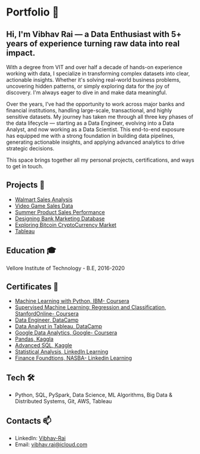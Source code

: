 # Portfolio 💼
## Hi, I'm Vibhav Rai — a Data Enthusiast with 5+ years of experience turning raw data into real impact.
With a degree from VIT and over half a decade of hands-on experience working with data, I specialize in transforming complex datasets into clear, actionable insights. Whether it's solving real-world business problems, uncovering hidden patterns, or simply exploring data for the joy of discovery. I'm always eager to dive in and make data meaningful.

Over the years, I’ve had the opportunity to work across major banks and financial institutions, handling large-scale, transactional, and highly sensitive datasets. My journey has taken me through all three key phases of the data lifecycle — starting as a Data Engineer, evolving into a Data Analyst, and now working as a Data Scientist. This end-to-end exposure has equipped me with a strong foundation in building data pipelines, generating actionable insights, and applying advanced analytics to drive strategic decisions.

This space brings together all my personal projects, certifications, and ways to get in touch.

## Projects 🚧
  - [Walmart Sales Analysis](https://github.com/vibhav-rai/WalmartSalesAnalysis/blob/main/walmart-sales-analysis.ipynb)
  - [Video Game Sales Data](https://github.com/vibhav-rai/VideoGameSalesData)
  - [Summer Product Sales Performance](https://github.com/vibhav-rai/SummerProductSalesPerformance)
  - [Designing Bank Marketing Database](https://github.com/vibhav-rai/DesigningBankMarketingDatabase)
  - [Exploring Bitcoin CryptoCurrency Market](https://github.com/vibhav-rai/ExploringBitcoinCryptoCurrencyMarket/tree/main)
  - [Tableau](https://public.tableau.com/app/profile/vibhavrai/vizzes)

## Education 🎓
Vellore Institute of Technology - B.E, 2016-2020

## Certificates 🏅
- [Machine Learning with Python, IBM- Coursera](https://www.coursera.org/account/accomplishments/verify/S6HJ495YJ2QX)
- [Supervised Machine Learning: Regression and Classification, StanfordOnline- Coursera](https://www.coursera.org/account/accomplishments/verify/3BDDUJRSGA4G)
- [Data Engineer, DataCamp](https://www.datacamp.com/completed/statement-of-accomplishment/track/78804ea8cf8021a4d23bdbb0d91181deef7b9f02)
- [Data Analyst in Tableau, DataCamp](https://www.datacamp.com/completed/statement-of-accomplishment/track/bda914d7dd7cc5041a52118ecae318dfa5b9e3b3)
- [Google Data Analytics, Google- Coursera](https://www.coursera.org/account/accomplishments/specialization/certificate/PFE6HQM4YD5C)
- [Pandas, Kaggla](https://www.kaggle.com/learn/certification/vibhavrai/pandas)
- [Advanced SQL, Kaggle](https://www.kaggle.com/learn/certification/vibhavrai/advanced-sql)
- [Statistical Analysis, LinkedIn Learning](https://www.linkedin.com/learning/certificates/7f07807dd76925de9a0d77fd98055f14b72f646324ec0049e842cb4a11acf9de?trk=backfilled_certificate&lipi=urn%3Ali%3Apage%3Ad_flagship3_profile_view_base_certifications_details%3B%2BVbQMzNoSeaNb%2BZwDLAv5A%3D%3D)
- [Finance Foundtions, NASBA- Linkedin Learning](https://www.linkedin.com/learning/certificates/fefc93542031dcab6ae8bb2a13b0dce29325989f3840cd1f5574868d08ccaaf4?trk=share_certificate&lipi=urn%3Ali%3Apage%3Ad_flagship3_profile_view_base_certifications_details%3BYPb84F7HTD6gNHJUS6PXxA%3D%3D)

## Tech 🛠️
- Python, SQL, PySpark, Data Science, ML Algorithms, Big Data & Distributed Systems, Git, AWS, Tableau

## Contacts 📫
- LinkedIn: [Vibhav-Rai](https://www.linkedin.com/in/rai-vibhav/)
- Email: vibhav.rai@icloud.com
